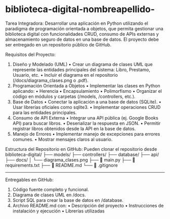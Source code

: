 # biblioteca-digital-nombreapellido-
Tarea Integradora: Desarrollar una aplicación en Python utilizando el paradigma de programación orientada a objetos, que permita gestionar una biblioteca digital con funcionalidades CRUD, consumo de APIs externas y almacenamiento seguro de datos en una base de datos. El proyecto debe ser entregado en un repositorio público de GitHub.


Requisitos del Proyecto:
1. Diseño y Modelado (UML)
•	Crear un diagrama de clases UML que represente las entidades principales del sistema: Libro, Prestamo, Usuario, etc.
•	Incluir el diagrama en el repositorio (/docs/diagrama_clases.png o .pdf).
2. Programación Orientada a Objetos
•	Implementar las clases en Python aplicando:
•	Herencia
•	Encapsulamiento
•	Polimorfismo
•	Organizar el código en módulos y carpetas (/models, /controllers, etc.).
3. Base de Datos
•	Conectar la aplicación a una base de datos (SQLite).
•	Usar librerías oficiales como sqlite3.
•	Implementar operaciones CRUD para las entidades principales.
4. Consumo de API Externa
•	Integrar una API pública (ej. Google Books API) para buscar libros.
•	Deserializar la respuesta en JSON.
•	Permitir registrar libros obtenidos desde la API en la base de datos.
5. Manejo de Errores
•	Implementar manejo de excepciones para errores comunes.
•	Mostrar mensajes claros al usuario.

Estructura del Repositorio en GitHub:
Pueden clonar el repositorio desde 
 biblioteca-digital/
├── models/
├── controllers/
├── database/
├── api/
├── docs/
│   └── diagrama_clases.png
├── 📄 main.py
├── 📄 requirements.txt
├── 📄 README.md
└── 📄 .gitignore
________________________________________
Entregables en GitHub:
1.	Código fuente completo y funcional.
2.	Diagrama de clases UML en /docs.
3.	Script SQL para crear la base de datos en /database.
4.	Archivo README.md con:
•	Descripción del proyecto
•	Instrucciones de instalación y ejecución
•	Librerías utilizadas
